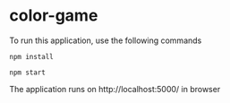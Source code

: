 # color-game

To run this application, use the following commands

``` npm install ``` 

``` npm start ```

The application runs on http://localhost:5000/ in browser
